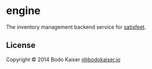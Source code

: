 # engine

The inventory management backend service for
[satisfeet](http://engine.satisfeet.me).

## License

Copyright © 2014 Bodo Kaiser <i@bodokaiser.io>
